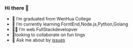 ### Hi there 👋

- 🔭 I’m graduated from WenHua College
- 🌱 I’m currently learning ForntEnd,Node.js,Python,Golang
- 👨‍💻 I’m web FullStackdevelopver
- 👻looking to collaborate on fun tings
- 💬 Ask me about by [issues](https://github.com/MainHou/MainHou/issues)
